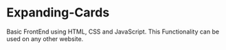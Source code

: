 # Expanding-Cards
Basic FrontEnd using HTML, CSS and JavaScript.
This Functionality can be used on any other website.
